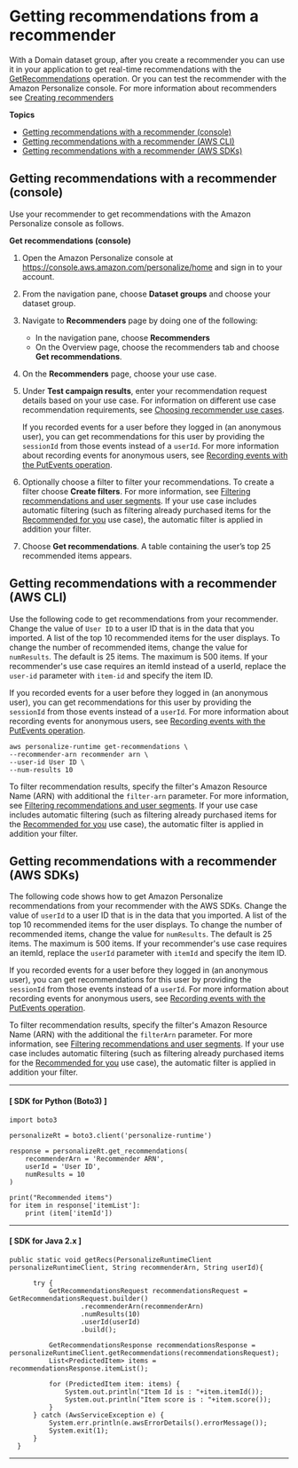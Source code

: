 # Getting recommendations from a recommender<a name="domain-dsg-recommendations"></a>

 With a Domain dataset group, after you create a recommender you can use it in your application to get real\-time recommendations with the [GetRecommendations](API_RS_GetRecommendations.md) operation\. Or you can test the recommender with the Amazon Personalize console\. For more information about recommenders see [Creating recommenders](creating-recommenders.md) 

**Topics**
+ [Getting recommendations with a recommender \(console\)](#get-domain-rec-console)
+ [Getting recommendations with a recommender \(AWS CLI\)](#get-domain-rec-cli)
+ [Getting recommendations with a recommender \(AWS SDKs\)](#get-domain-rec-sdk)

## Getting recommendations with a recommender \(console\)<a name="get-domain-rec-console"></a>

Use your recommender to get recommendations with the Amazon Personalize console as follows\.

**Get recommendations \(console\)**

1. Open the Amazon Personalize console at [https://console\.aws\.amazon\.com/personalize/home](https://console.aws.amazon.com/personalize/home) and sign in to your account\.

1. From the navigation pane, choose **Dataset groups** and choose your dataset group\.

1. Navigate to **Recommenders** page by doing one of the following:
   + In the navigation pane, choose **Recommenders**
   + On the Overview page, choose the recommenders tab and choose **Get recommendations**\.

1.  On the **Recommenders** page, choose your use case\. 

1.  Under **Test campaign results**, enter your recommendation request details based on your use case\. For information on different use case recommendation requirements, see [Choosing recommender use cases](domain-use-cases.md)\. 

    If you recorded events for a user before they logged in \(an anonymous user\), you can get recommendations for this user by providing the `sessionId` from those events instead of a `userId`\. For more information about recording events for anonymous users, see [Recording events with the PutEvents operation](recording-events.md#event-record-api)\. 

1. Optionally choose a filter to filter your recommendations\. To create a filter choose **Create filters**\. For more information, see [Filtering recommendations and user segments](filter.md)\. If your use case includes automatic filtering \(such as filtering already purchased items for the [Recommended for you](ECOMMERCE-use-cases.md#recommended-for-you-use-case) use case\), the automatic filter is applied in addition your filter\.

1. Choose **Get recommendations**\. A table containing the user’s top 25 recommended items appears\. 

## Getting recommendations with a recommender \(AWS CLI\)<a name="get-domain-rec-cli"></a>

Use the following code to get recommendations from your recommender\. Change the value of `User ID` to a user ID that is in the data that you imported\. A list of the top 10 recommended items for the user displays\. To change the number of recommended items, change the value for `numResults`\. The default is 25 items\. The maximum is 500 items\. If your recommender's use case requires an itemId instead of a userId, replace the `user-id` parameter with `item-id` and specify the item ID\. 

 If you recorded events for a user before they logged in \(an anonymous user\), you can get recommendations for this user by providing the `sessionId` from those events instead of a `userId`\. For more information about recording events for anonymous users, see [Recording events with the PutEvents operation](recording-events.md#event-record-api)\. 

```
aws personalize-runtime get-recommendations \
--recommender-arn recommender arn \
--user-id User ID \
--num-results 10
```

 To filter recommendation results, specify the filter's Amazon Resource Name \(ARN\) with additional the `filter-arn` parameter\. For more information, see [Filtering recommendations and user segments](filter.md)\. If your use case includes automatic filtering \(such as filtering already purchased items for the [Recommended for you](ECOMMERCE-use-cases.md#recommended-for-you-use-case) use case\), the automatic filter is applied in addition your filter\. 

## Getting recommendations with a recommender \(AWS SDKs\)<a name="get-domain-rec-sdk"></a>

The following code shows how to get Amazon Personalize recommendations from your recommender with the AWS SDKs\. Change the value of `userId` to a user ID that is in the data that you imported\. A list of the top 10 recommended items for the user displays\. To change the number of recommended items, change the value for `numResults`\. The default is 25 items\. The maximum is 500 items\. If your recommender's use case requires an itemId, replace the `userId` parameter with `itemId` and specify the item ID\. 

 If you recorded events for a user before they logged in \(an anonymous user\), you can get recommendations for this user by providing the `sessionId` from those events instead of a `userId`\. For more information about recording events for anonymous users, see [Recording events with the PutEvents operation](recording-events.md#event-record-api)\. 

 To filter recommendation results, specify the filter's Amazon Resource Name \(ARN\) with the additional the `filterArn` parameter\. For more information, see [Filtering recommendations and user segments](filter.md)\. If your use case includes automatic filtering \(such as filtering already purchased items for the [Recommended for you](ECOMMERCE-use-cases.md#recommended-for-you-use-case) use case\), the automatic filter is applied in addition your filter\. 

------
#### [ SDK for Python \(Boto3\) ]

```
import boto3

personalizeRt = boto3.client('personalize-runtime')

response = personalizeRt.get_recommendations(
    recommenderArn = 'Recommender ARN',
    userId = 'User ID',
    numResults = 10
)

print("Recommended items")
for item in response['itemList']:
    print (item['itemId'])
```

------
#### [ SDK for Java 2\.x ]

```
public static void getRecs(PersonalizeRuntimeClient personalizeRuntimeClient, String recommenderArn, String userId){

      try {
          GetRecommendationsRequest recommendationsRequest = GetRecommendationsRequest.builder()
                  .recommenderArn(recommenderArn)
                  .numResults(10)
                  .userId(userId)
                  .build();

          GetRecommendationsResponse recommendationsResponse = personalizeRuntimeClient.getRecommendations(recommendationsRequest);
          List<PredictedItem> items = recommendationsResponse.itemList();

          for (PredictedItem item: items) {
              System.out.println("Item Id is : "+item.itemId());
              System.out.println("Item score is : "+item.score());
          }
      } catch (AwsServiceException e) {
          System.err.println(e.awsErrorDetails().errorMessage());
          System.exit(1);
      }
  }
```

------